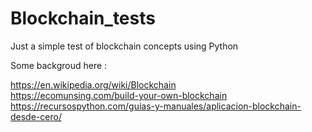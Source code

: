 # Blockchain_tests

Just a simple test of blockchain concepts using Python

Some backgroud here :

https://en.wikipedia.org/wiki/Blockchain<br>
https://ecomunsing.com/build-your-own-blockchain<br>
https://recursospython.com/guias-y-manuales/aplicacion-blockchain-desde-cero/
